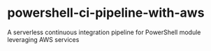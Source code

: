 # powershell-ci-pipeline-with-aws
A serverless continuous integration pipeline for PowerShell module leveraging AWS services
